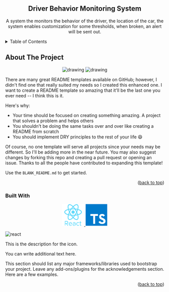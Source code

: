 
<br />
<div align="center">
  <h2 align="center">Driver Behavior Monitoring System</h2>

  <p align="center">
    A system the monitors the behavior of the driver, the location of the car, the system enables customization for some thresholds, when broken, an alert will be sent out. 
  </p>
</div>

<details>
  <summary>Table of Contents</summary>
  <ol>
    <li>
      <a href="#about-the-project">About The Project</a>
      <ul>
        <li><a href="#built-with">Built With</a></li>
    </li>
    <li><a href="#usage">Usage</a></li>
    <li><a href="#license">License</a></li>
    <li><a href="#contact">Contact</a></li>
  </ol>
</details>
        
## About The Project

<p align="center">
  <img src="https://github.com/404dn/Driver_Behavior_Monitoring./assets/109319994/d5d8ccde-25ad-496e-87cf-c41b3becc854" alt="drawing" width="300"/>
  <img src="https://github.com/404dn/Driver_Behavior_Monitoring./assets/109319994/1945bf47-146e-4728-adb1-b531798fdc8c" alt="drawing" width="300"/>
</p>



There are many great README templates available on GitHub; however, I didn't find one that really suited my needs so I created this enhanced one. I want to create a README template so amazing that it'll be the last one you ever need -- I think this is it.

Here's why:
* Your time should be focused on creating something amazing. A project that solves a problem and helps others
* You shouldn't be doing the same tasks over and over like creating a README from scratch
* You should implement DRY principles to the rest of your life :smile:

Of course, no one template will serve all projects since your needs may be different. So I'll be adding more in the near future. You may also suggest changes by forking this repo and creating a pull request or opening an issue. Thanks to all the people have contributed to expanding this template!

Use the `BLANK_README.md` to get started.

<p align="right">(<a href="#readme-top">back to top</a>)</p>


### Built With

<p align="center"> </a> <a href="https://reactjs.org/" target="_blank" rel="noreferrer"> <img src="https://raw.githubusercontent.com/devicons/devicon/master/icons/react/react-original-wordmark.svg" alt="react" width="70" height="70"/> </a> <a href="https://www.typescriptlang.org/" target="_blank" rel="noreferrer"> <img src="https://raw.githubusercontent.com/devicons/devicon/master/icons/typescript/typescript-original.svg" alt="typescript" width="70" height="70"/> </a> </p>

<div display="flex">
   <div>
      <img src="https://user-images.githubusercontent.com/25181517/183890598-19a0ac2d-e88a-4005-a8df-1ee36782fde1.png" alt="react" width="30" height="30"/>
    </div>
    <div style="flex: 1;">
      <p>This is the description for the icon.</p>
      <p>You can write additional text here.</p>
    </div>
  </div>

This section should list any major frameworks/libraries used to bootstrap your project. Leave any add-ons/plugins for the acknowledgements section. Here are a few examples.


<p align="right">(<a href="#readme-top">back to top</a>)</p>
